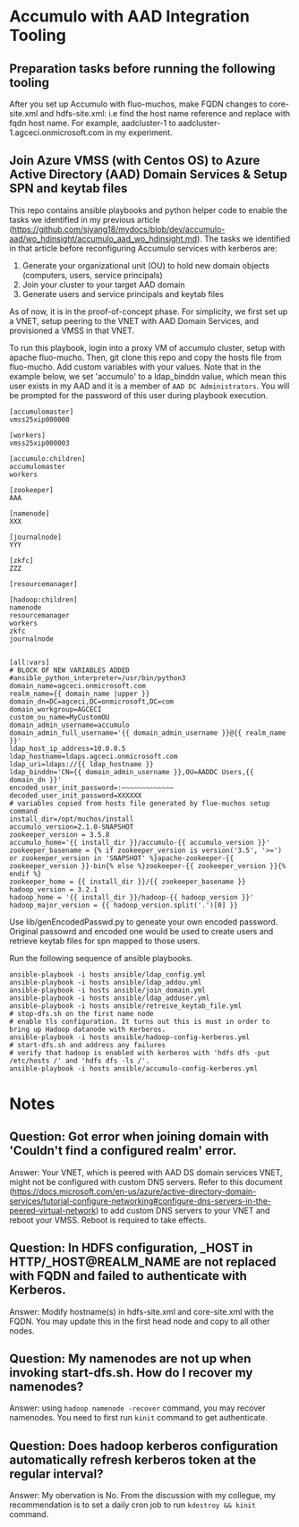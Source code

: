 # Accumulo with AAD Integration Tooling

## Preparation tasks before running the following tooling
After you set up Accumulo with fluo-muchos, make FQDN changes to core-site.xml and hdfs-site.xml: i.e find the host name reference and replace with fqdn host name.  For example, aadcluster-1 to aadcluster-1.agceci.onmicrosoft.com in my experiment.

## Join Azure VMSS (with Centos OS) to Azure Active Directory (AAD) Domain Services & Setup SPN and keytab files
This repo contains ansible playbooks and python helper code to enable the tasks we identified in my previous article (https://github.com/sjyang18/mydocs/blob/dev/accumulo-aad/wo_hdinsight/accumulo_aad_wo_hdinsight.md). The tasks we identified in that article before reconfiguring Accumulo services with kerberos are:
1. Generate your organizational unit (OU) to hold new domain objects (computers, users, service principals) 
2. Join your cluster to your target AAD domain
3. Generate users and service principals and keytab files

As of now, it is in the proof-of-concept phase. For simplicity, we first set up a VNET, setup peering to the VNET with AAD Domain Services, and provisioned a VMSS in that VNET.

To run this playbook, login into a proxy VM of accumulo cluster, setup with apache fluo-mucho. Then, git clone this repo and copy the hosts file from fluo-mucho. Add custom variables with your values. Note that in the example below, we set 'accumulo' to a ldap_binddn value, which mean this user exists in my AAD and it is a member of `AAD DC Administrators`. You will be prompted for the password of this user during playbook execution.

```
[accumulomaster]
vmss25xip000000

[workers]
vmss25xip000003

[accumulo:children]
accumulomaster
workers

[zookeeper]
AAA

[namenode]
XXX

[journalnode]
YYY

[zkfc]
ZZZ

[resourcemanager]

[hadoop:children]
namenode
resourcemanager
workers
zkfc
journalnode


[all:vars]
# BLOCK OF NEW VARIABLES ADDED
#ansible_python_interpreter=/usr/bin/python3
domain_name=agceci.onmicrosoft.com
realm_name={{ domain_name |upper }}
domain_dn=DC=agceci,DC=onmicrosoft,DC=com
domain_workgroup=AGCECI
custom_ou_name=MyCustomOU
domain_admin_username=accumulo
domain_admin_full_username='{{ domain_admin_username }}@{{ realm_name }}'
ldap_host_ip_address=10.0.0.5
ldap_hostname=ldaps.agceci.onmicrosoft.com
ldap_uri=ldaps://{{ ldap_hostname }}
ldap_binddn='CN={{ domain_admin_username }},OU=AADDC Users,{{ domain_dn }}'
encoded_user_init_password=:~~~~~~~~~~~~~
decoded_user_init_password=XXXXXX
# variables copied from hosts file generated by flue-muchos setup command
install_dir=/opt/muchos/install
accumulo_version=2.1.0-SNAPSHOT
zookeeper_version = 3.5.8
accumulo_home='{{ install_dir }}/accumulo-{{ accumulo_version }}'
zookeeper_basename = {% if zookeeper_version is version('3.5', '>=') or zookeeper_version in 'SNAPSHOT' %}apache-zookeeper-{{ zookeeper_version }}-bin{% else %}zookeeper-{{ zookeeper_version }}{% endif %}
zookeeper_home = {{ install_dir }}/{{ zookeeper_basename }}
hadoop_version = 3.2.1
hadoop_home = '{{ install_dir }}/hadoop-{{ hadoop_version }}'
hadoop_major_version = {{ hadoop_version.split('.')[0] }}
```

Use lib/genEncodedPasswd.py to geneate your own encoded password. Original passowrd and encoded one would be used to create users and retrieve keytab files for spn mapped to those users.

Run the following sequence of ansible playbooks.

```
ansible-playbook -i hosts ansible/ldap_config.yml
ansible-playbook -i hosts ansible/ldap_addou.yml
ansible-playbook -i hosts ansible/join_domain.yml
ansible-playbook -i hosts ansible/ldap_adduser.yml
ansible-playbook -i hosts ansible/retreive_keytab_file.yml
# stop-dfs.sh on the first name node
# enable tls configuration. It turns out this is must in order to bring up Hadoop datanode with Kerberos.
ansible-playbook -i hosts ansible/hadoop-config-kerberos.yml
# start-dfs.sh and address any failures
# verify that hadoop is enabled with kerberos with 'hdfs dfs -put /etc/hosts /' and 'hdfs dfs -ls /'. 
ansible-playbook -i hosts ansible/accumulo-config-kerberos.yml 
```

# Notes

## Question: Got error when joining domain with 'Couldn't find a configured realm' error.

Answer: Your VNET, which is peered with AAD DS domain services VNET, might not be configured with custom DNS servers. Refer to this document (https://docs.microsoft.com/en-us/azure/active-directory-domain-services/tutorial-configure-networking#configure-dns-servers-in-the-peered-virtual-network) to add custom DNS servers to your VNET and reboot your VMSS. Reboot is required to take effects.


## Question: In HDFS configuration, _HOST in HTTP/_HOST@REALM_NAME are not replaced with FQDN and failed to authenticate with Kerberos.

Answer: Modify hostname(s) in hdfs-site.xml and core-site.xml with the FQDN. You may update this in the first head node and copy to all other nodes.

## Question: My namenodes are not up when invoking start-dfs.sh. How do I recover my namenodes?

Answer: using `hadoop namenode -recover` command, you may recover namenodes. You need to first run `kinit` command to get authenticate.

## Question: Does hadoop kerberos configuration automatically refresh kerberos token at the regular interval?
Answer: My obervation is No. From the discussion with my collegue, my recommendation is to set a daily cron job to run `kdestroy && kinit` command.

